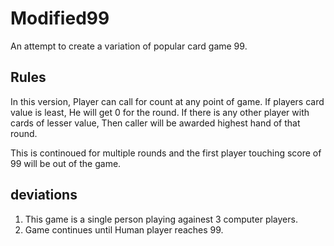 # Modified99

An attempt to create a variation of popular card game 99.

## Rules
In this version, Player can call for count at any point of game. If players card value is least, He will get 0 for the round. If there is any other player with cards of lesser value, Then caller will be awarded highest hand of that round.

This is continoued for multiple rounds and the first player touching score of 99 will be out of the game. 

## deviations
1) This game is a single person playing againest 3 computer players.
2) Game continues until Human player reaches 99.
